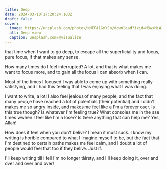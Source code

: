 ```yaml
---
title: Deep
date: 2024-03-10T17:20:24.103Z
draft: false
cover:
  image: https://unsplash.com/photos/kMFFA1GmYJo/download?ixid=M3wxMjA3fDB8MXxzZWFyY2h8MTV8fGRlZXB8ZW58MHx8fHwxNzExMTUwMzAxfDA&force=true&w=640
  alt: Deep view
  caption: unsplash.com/@visualize
---
```


that time when I want to go deep, to escape all the superficiality and focus, pure focus, if that makes any sense.

How many times do I feel interrupted? A lot, and that is what makes me want to focus more, and to gain all the focus I can absorb when I can.

Most of the times I focused I was able to come up with something really satisfying, and I had this feeling that I was enjoying what I was doing.

I want to write, a lot! I also feel jealous of many people, and the fact that many peop,e have reached a lot of potentials (their potential) and I didn't makes me so angry inside, and makes me feel like a I'm a forever oser. Is this true though? Is whatever I'm feeling true? What consoles me in the sse times wwhen I feel like I'm a loser? Is there anything that can help me? Yes, Allah!

How does it feel when you don't belive? I mean it must suck. I know my writing is horible compared to what I imagine myself to be, but the fact that I'm destined to certain paths makes me feel calm, and I doubt a lot of people would feel that too if they belive. Just if.

I'll keep writing till I fell I'm no longer thirsty, and I'll keep doing it, over and over and over and over!
